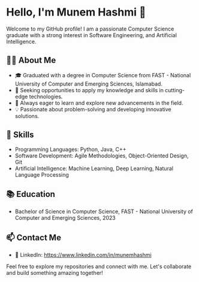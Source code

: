 # Hello, I'm Munem Hashmi 👋

Welcome to my GitHub profile! I am a passionate Computer Science graduate with a strong interest in Software Engineering, and Artificial Intelligence.

## 🧑‍💻 About Me

- 🎓 Graduated with a degree in Computer Science from FAST - National University of Computer and Emerging Sciences, Islamabad.
- 💼 Seeking opportunities to apply my knowledge and skills in cutting-edge technologies.
- 🌱 Always eager to learn and explore new advancements in the field.
- 💡 Passionate about problem-solving and developing innovative solutions.

## 🔧 Skills

- Programming Languages: Python, Java, C++
- Software Development: Agile Methodologies, Object-Oriented Design, Git
- Artificial Intelligence: Machine Learning, Deep Learning, Natural Language Processing

## 📚 Education

- Bachelor of Science in Computer Science, FAST - National University of Computer and Emerging Sciences, 2023

## 📫 Contact Me

- 💼 LinkedIn: https://www.linkedin.com/in/munemhashmi

Feel free to explore my repositories and connect with me. Let's collaborate and build something amazing together!
